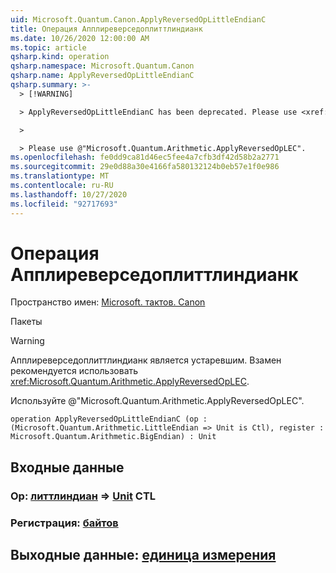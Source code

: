 ```yaml
---
uid: Microsoft.Quantum.Canon.ApplyReversedOpLittleEndianC
title: Операция Апплиреверседоплиттлиндианк
ms.date: 10/26/2020 12:00:00 AM
ms.topic: article
qsharp.kind: operation
qsharp.namespace: Microsoft.Quantum.Canon
qsharp.name: ApplyReversedOpLittleEndianC
qsharp.summary: >-
  > [!WARNING]

  > ApplyReversedOpLittleEndianC has been deprecated. Please use <xref:Microsoft.Quantum.Arithmetic.ApplyReversedOpLEC> instead.

  >

  > Please use @"Microsoft.Quantum.Arithmetic.ApplyReversedOpLEC".
ms.openlocfilehash: fe0dd9ca81d46ec5fee4a7cfb3df42d58b2a2771
ms.sourcegitcommit: 29e0d88a30e4166fa580132124b0eb57e1f0e986
ms.translationtype: MT
ms.contentlocale: ru-RU
ms.lasthandoff: 10/27/2020
ms.locfileid: "92717693"
---
```

# <a name="applyreversedoplittleendianc-operation"></a>Операция Апплиреверседоплиттлиндианк

Пространство имен: [Microsoft. тактов. Canon](xref:Microsoft.Quantum.Canon)

Пакеты [](https://nuget.org/packages/)


> [!WARNING]
> Апплиреверседоплиттлиндианк является устаревшим. Взамен рекомендуется использовать <xref:Microsoft.Quantum.Arithmetic.ApplyReversedOpLEC>.
>
> Используйте @"Microsoft.Quantum.Arithmetic.ApplyReversedOpLEC".



```qsharp
operation ApplyReversedOpLittleEndianC (op : (Microsoft.Quantum.Arithmetic.LittleEndian => Unit is Ctl), register : Microsoft.Quantum.Arithmetic.BigEndian) : Unit
```


## <a name="input"></a>Входные данные

### <a name="op--littleendian--unit-ctl"></a>Op: [литтлиндиан](xref:Microsoft.Quantum.Arithmetic.LittleEndian) => [Unit](xref:microsoft.quantum.lang-ref.unit) CTL




### <a name="register--bigendian"></a>Регистрация: [байтов](xref:Microsoft.Quantum.Arithmetic.BigEndian)





## <a name="output--unit"></a>Выходные данные: [единица измерения](xref:microsoft.quantum.lang-ref.unit)

